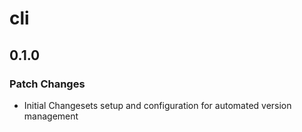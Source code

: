 # cli

## 0.1.0

### Patch Changes

- Initial Changesets setup and configuration for automated version management
